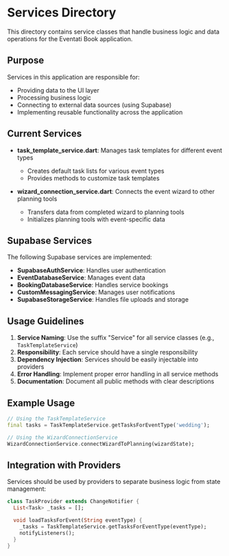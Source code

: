 # Services Directory

This directory contains service classes that handle business logic and data operations for the Eventati Book application.

## Purpose

Services in this application are responsible for:
- Providing data to the UI layer
- Processing business logic
- Connecting to external data sources (using Supabase)
- Implementing reusable functionality across the application

## Current Services

- **task_template_service.dart**: Manages task templates for different event types
  - Creates default task lists for various event types
  - Provides methods to customize task templates

- **wizard_connection_service.dart**: Connects the event wizard to other planning tools
  - Transfers data from completed wizard to planning tools
  - Initializes planning tools with event-specific data

## Supabase Services

The following Supabase services are implemented:
- **SupabaseAuthService**: Handles user authentication
- **EventDatabaseService**: Manages event data
- **BookingDatabaseService**: Handles service bookings
- **CustomMessagingService**: Manages user notifications
- **SupabaseStorageService**: Handles file uploads and storage

## Usage Guidelines

1. **Service Naming**: Use the suffix "Service" for all service classes (e.g., `TaskTemplateService`)
2. **Responsibility**: Each service should have a single responsibility
3. **Dependency Injection**: Services should be easily injectable into providers
4. **Error Handling**: Implement proper error handling in all service methods
5. **Documentation**: Document all public methods with clear descriptions

## Example Usage

```dart
// Using the TaskTemplateService
final tasks = TaskTemplateService.getTasksForEventType('wedding');

// Using the WizardConnectionService
WizardConnectionService.connectWizardToPlanning(wizardState);
```

## Integration with Providers

Services should be used by providers to separate business logic from state management:

```dart
class TaskProvider extends ChangeNotifier {
  List<Task> _tasks = [];

  void loadTasksForEvent(String eventType) {
    _tasks = TaskTemplateService.getTasksForEventType(eventType);
    notifyListeners();
  }
}
```
